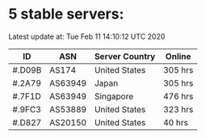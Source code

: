 # 5 stable servers:

Latest update at: Tue Feb 11 14:10:12 UTC 2020

| ID | ASN | Server Country | Online |
| -- | --- | -------------- | ------ |
| #.D09B | AS174 | United States | 305 hrs |
| #.2A79 | AS63949 | Japan | 305 hrs |
| #.7F1D | AS63949 | Singapore | 476 hrs |
| #.9FC3 | AS53889 | United States | 323 hrs |
| #.D827 | AS20150 | United States | 40 hrs |

